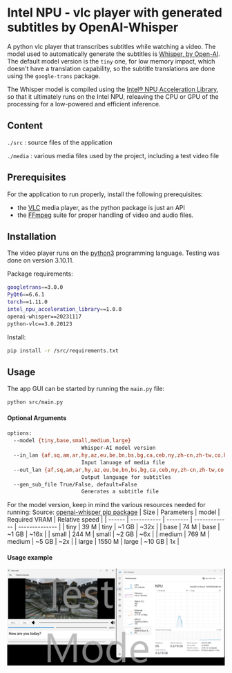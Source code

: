 # Intel NPU - vlc player with generated subtitles by OpenAI-Whisper  

A python vlc player that transcribes subtitles while watching a video. The model used to automatically generate the subtitles is [Whisper, by Open-AI](https://openai.com/index/whisper). The default model version is the `tiny` one, for low memory impact, which doesn't have a translation capability, so the subtitle translations are done using the `google-trans` package. 

The Whisper model is compiled using the [Intel® NPU Acceleration Library](https://github.com/intel/intel-npu-acceleration-library), so that it ultimately runs on the Intel NPU, releaving the CPU or GPU of the processing for a low-powered and efficient inference.

## Content

`./src` : source files of the application

`./media` : various media files used by the project, including a test video file

## Prerequisites

For the application to run properly, install the following prerequisites:
- the [VLC](https://www.videolan.org/) media player, as the python package is just an API
- the [FFmpeg](https://ffmpeg.org/) suite for proper handling of video and audio files.

## Installation
The video player runs on the [python3](https://www.python.org/downloads/) programming language. Testing was done on version 3.10.11.

Package requirements:
```bash
googletrans==3.0.0
PyQt6==6.6.1
torch==1.11.0
intel_npu_acceleration_library==1.0.0
openai-whisper==20231117
python-vlc==3.0.20123
```

Install:
```bash
pip install -r /src/requirements.txt
```

## Usage

The app GUI can be started by running the `main.py` file:

```bash
python src/main.py
```

#### Optional Arguments
```bash
options:
  --model {tiny,base,small,medium,large}
                        Whisper-AI model version
  --in_lan {af,sq,am,ar,hy,az,eu,be,bn,bs,bg,ca,ceb,ny,zh-cn,zh-tw,co,hr,cs,da,nl,en...} , default=en
                        Input lanuage of media file
  --out_lan {af,sq,am,ar,hy,az,eu,be,bn,bs,bg,ca,ceb,ny,zh-cn,zh-tw,co,hr,cs,da,nl,en...}, default=en
                        Output language for subtitles
  --gen_sub_file True/False, default=False
                        Generates a subtitle file
```

For the model version, keep in mind the various resources needed for running:
Source:   [openai-whisper pip package](https://pypi.org/project/openai-whisper/)
| Size   |	Parameters |   model  | Required VRAM | Relative speed |
| ------ | ----------- | -------- | ------------- | -------------- |
| tiny   |	39 M       |   tiny   |	~1 GB         |	~32x           |
| base   |	74 M       |   base   |	~1 GB         |	~16x           |
| small  | 	244 M      |   small  | ~2 GB         |	~6x            |
| medium |	769 M      |   medium | ~5 GB         |	~2x            |
| large  |	1550 M     |   large  | ~10 GB        | 1x             |

#### Usage example
![alt text](./media/run_example.png)
